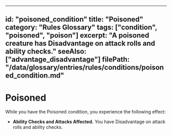 
---
id: "poisoned_condition"
title: "Poisoned"
category: "Rules Glossary"
tags: ["condition", "poisoned", "poison"]
excerpt: "A poisoned creature has Disadvantage on attack rolls and ability checks."
seeAlso: ["advantage_disadvantage"]
filePath: "/data/glossary/entries/rules/conditions/poisoned_condition.md"
---
# Poisoned

While you have the Poisoned condition, you experience the following effect:

*   **Ability Checks and Attacks Affected.** You have <span data-term-id="advantage_disadvantage" class="glossary-term-link-from-markdown">Disadvantage</span> on <span data-term-id="attack_roll" class="glossary-term-link-from-markdown">attack rolls</span> and <span data-term-id="ability_check" class="glossary-term-link-from-markdown">ability checks</span>.

